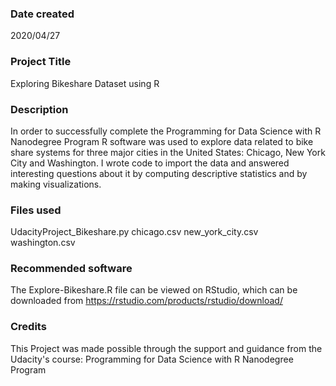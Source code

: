 ### Date created
2020/04/27 

### Project Title
Exploring Bikeshare Dataset using R

### Description
In order to successfully complete the Programming for Data Science with R Nanodegree Program R software was used  to explore data related to bike share systems for three major cities in the United States: Chicago, New York City and Washington. I wrote code to import the data and answered interesting questions about it by computing descriptive statistics and by making visualizations.

### Files used
UdacityProject_Bikeshare.py
chicago.csv
new_york_city.csv
washington.csv

### Recommended software
The Explore-Bikeshare.R file can be viewed on RStudio, which can be downloaded from https://rstudio.com/products/rstudio/download/

### Credits
This Project was made possible through the support and guidance from the Udacity's course: Programming for Data Science with R Nanodegree Program

